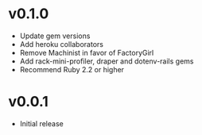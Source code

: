 # v0.1.0

- Update gem versions
- Add heroku collaborators
- Remove Machinist in favor of FactoryGirl
- Add rack-mini-profiler, draper and dotenv-rails gems
- Recommend Ruby 2.2 or higher

# v0.0.1

- Initial release
